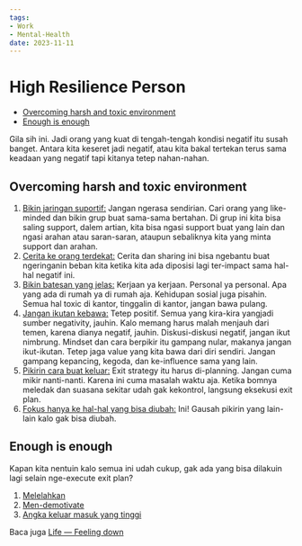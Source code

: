 ```yaml
---
tags:
- Work
- Mental-Health
date: 2023-11-11
---
```


# High Resilience Person

- [Overcoming harsh and toxic environment](#overcoming-harsh-and-toxic-environment)
- [Enough is enough](#enough-is-enough)



Gila sih ini. Jadi orang yang kuat di tengah-tengah kondisi negatif itu susah banget. Antara kita keseret jadi negatif, atau kita bakal tertekan terus sama keadaan yang negatif tapi kitanya tetep nahan-nahan.



## Overcoming harsh and toxic environment

1. <ins>Bikin jaringan suportif:</ins> Jangan ngerasa sendirian. Cari orang yang like-minded dan bikin grup buat sama-sama bertahan. Di grup ini kita bisa saling support, dalem artian, kita bisa ngasi support buat yang lain dan ngasi arahan atau saran-saran, ataupun sebaliknya kita yang minta support dan arahan.
2. <ins>Cerita ke orang terdekat:</ins> Cerita dan sharing ini bisa ngebantu buat ngeringanin beban kita ketika kita ada diposisi lagi ter-impact sama hal-hal negatif ini.
3. <ins>Bikin batesan yang jelas:</ins> Kerjaan ya kerjaan. Personal ya personal. Apa yang ada di rumah ya di rumah aja. Kehidupan sosial juga pisahin. Semua hal toxic di kantor, tinggalin di kantor, jangan bawa pulang.
4. <ins>Jangan ikutan kebawa:</ins> Tetep positif. Semua yang kira-kira yangjadi sumber negativity, jauhin. Kalo memang harus malah menjauh dari temen, karena dianya negatif, jauhin. Diskusi-diskusi negatif, jangan ikut nimbrung. Mindset dan cara berpikir itu gampang nular, makanya jangan ikut-ikutan. Tetep jaga value yang kita bawa dari diri sendiri. Jangan gampang kepancing, kegoda, dan ke-influence sama yang lain.
5. <ins>Pikirin cara buat keluar:</ins> Exit strategy itu harus di-planning. Jangan cuma mikir nanti-nanti. Karena ini cuma masalah waktu aja. Ketika bomnya meledak dan suasana sekitar udah gak kekontrol, langsung eksekusi exit plan.
6. <ins>Fokus hanya ke hal-hal yang bisa diubah:</ins> Ini! Gausah pikirin yang lain-lain kalo gak bisa diubah.



## Enough is enough

Kapan kita nentuin kalo semua ini udah cukup, gak ada yang bisa dilakuin lagi selain nge-execute exit plan?

1. <ins>Melelahkan</ins>
2. <ins>Men-demotivate</ins>
3. <ins>Angka keluar masuk yang tinggi</ins>



Baca juga [Life — Feeling down](/Life/Life%20—%20Feeling%20down.md)
